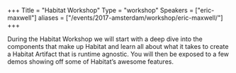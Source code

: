 +++
Title = "Habitat Workshop"
Type = "workshop"
Speakers = ["eric-maxwell"]
aliases = ["/events/2017-amsterdam/workshop/eric-maxwell/"]
+++

During the Habitat Workshop we will start with a deep dive into the components that make up Habitat and learn all about what it takes to create a Habitat Artifact that is runtime agnostic. You will then be exposed to a few demos showing off some of Habitat’s awesome features.
